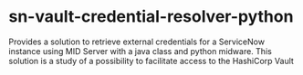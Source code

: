 # sn-vault-credential-resolver-python
Provides a solution to retrieve external credentials for a ServiceNow instance using MID Server with a java class and python midware. This solution is a study of a possibility to facilitate access to the HashiCorp Vault
